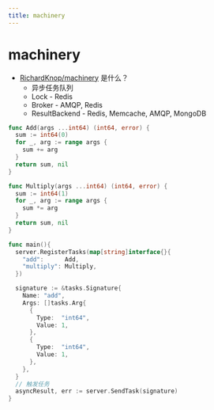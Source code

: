 ```yaml
---
title: machinery
---
```


# machinery

- [RichardKnop/machinery](https://github.com/RichardKnop/machinery) 是什么？
  - 异步任务队列
  - Lock - Redis
  - Broker - AMQP, Redis
  - ResultBackend - Redis, Memcache, AMQP, MongoDB

```go
func Add(args ...int64) (int64, error) {
  sum := int64(0)
  for _, arg := range args {
    sum += arg
  }
  return sum, nil
}

func Multiply(args ...int64) (int64, error) {
  sum := int64(1)
  for _, arg := range args {
    sum *= arg
  }
  return sum, nil
}

func main(){
  server.RegisterTasks(map[string]interface{}{
    "add":      Add,
    "multiply": Multiply,
  })

  signature := &tasks.Signature{
    Name: "add",
    Args: []tasks.Arg{
      {
        Type:  "int64",
        Value: 1,
      },
      {
        Type:  "int64",
        Value: 1,
      },
    },
  }
  // 触发任务
  asyncResult, err := server.SendTask(signature)
}
```
